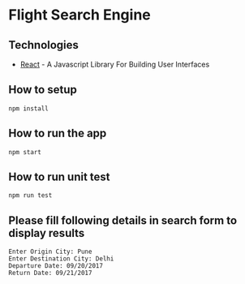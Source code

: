 # Flight Search Engine

## Technologies

* [React](https://facebook.github.io/react/index.html) - A Javascript Library For Building User Interfaces

## How to setup

```
npm install
```

## How to run the app

```
npm start
```

## How to run unit test

```
npm run test
```

## Please fill following details in search form to display results

```
Enter Origin City: Pune
Enter Destination City: Delhi
Departure Date: 09/20/2017
Return Date: 09/21/2017
```